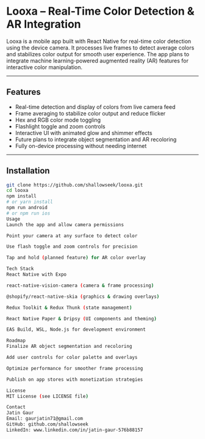 # Looxa – Real-Time Color Detection & AR Integration

Looxa is a mobile app built with React Native for real-time color detection using the device camera. It processes live frames to detect average colors and stabilizes color output for smooth user experience. The app plans to integrate machine learning-powered augmented reality (AR) features for interactive color manipulation.

---

## Features

- Real-time detection and display of colors from live camera feed  
- Frame averaging to stabilize color output and reduce flicker  
- Hex and RGB color mode toggling  
- Flashlight toggle and zoom controls  
- Interactive UI with animated glow and shimmer effects  
- Future plans to integrate object segmentation and AR recoloring  
- Fully on-device processing without needing internet  

---

## Installation

```bash
git clone https://github.com/shallowseek/looxa.git
cd looxa
npm install
# or yarn install
npm run android
# or npm run ios
Usage
Launch the app and allow camera permissions

Point your camera at any surface to detect color

Use flash toggle and zoom controls for precision

Tap and hold (planned feature) for AR color overlay

Tech Stack
React Native with Expo

react-native-vision-camera (camera & frame processing)

@shopify/react-native-skia (graphics & drawing overlays)

Redux Toolkit & Redux Thunk (state management)

React Native Paper & Dripsy (UI components and theming)

EAS Build, WSL, Node.js for development environment

Roadmap
Finalize AR object segmentation and recoloring

Add user controls for color palette and overlays

Optimize performance for smoother frame processing

Publish on app stores with monetization strategies

License
MIT License (see LICENSE file)

Contact
Jatin Gaur
Email: gaurjatin71@gmail.com
GitHub: github.com/shallowseek
LinkedIn: www.linkedin.com/in/jatin-gaur-576b88157
